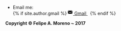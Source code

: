 <div class="container text-center">
  <ul class="contact-list">
    <li> Email me: </li>
    {% if site.author.gmail %}
      <a href="mailto:{{ site.author.gmail }}">
        <span class="icon icon--email">
          <svg viewBox="0 0 16 16" width="16px" height="16px">
              <path d="M7,9L5.268,7.484l-4.952,4.245C0.496,11.896,0.739,12,1.007,12h11.986 c0.267,0,0.509-0.104,0.688-0.271L8.732,7.484L7,9z M13.684,2.271C13.504,2.103,13.262,2,12.993,2H1.007C0.74,2,0.498,2.104,0.318,2.273L7,8 L13.684,2.271z"/>
            <polygon points="0,2.878 0,11.186 4.833,7.079"/>
            <polygon points="9.167,7.079 14,11.186 14,2.875"/>
          </svg>
        </span>
        <span class="email">Gmail</span>
      </a>&nbsp;
    {% endif %}
    <br>
  </ul>
</div>
<!--
<div class="container text-center">
  <li> Contact to me: </li>
  <ul class="social-media-list">
    {% if site.github_username %}
      <li>
        <a href="{{site.github_url}}{{site.github_username }}">
          <span class="icon icon--github">
            <svg viewBox="0 0 16 16" width="16px" height="16px">
              <img src="/assets/images/socialnetwork/github_32.png"/>
            </svg>
          </span>
          <span class="username">{{ site.github_username }}</span>
        </a>
      </li>
    {% endif %}
    {% if site.linkedin_username %}
      <li>
        <a href="{{site.linkedin_url}}{{ site.linkedin_username }}">
          <span class="icon icon--linkedin">
            <svg viewBox="0 0 16 16" width="16px" height="16px">
              <img src="/assets/images/socialnetwork/linkedin_32.png"/>
            </svg>
          </span>
          <span class="username">{{ site.linkedin_username }}</span>
        </a>
      </li>
    {% endif %}
    {% if site.twitter_username %}
      <li>
        <a href="{{site.twitter_url}}{{ site.twitter_username }}">
          <span class="icon icon--twitter">
            <svg viewBox="0 0 16 16" width="16px" height="16px">
              <img src="/assets/images/socialnetwork/twitter_32.png"/>
            </svg>
          </span>
          <span class="username">{{ site.twitter_username }}</span>
        </a>
      </li>
    {% endif %}
    {% if site.facebook_username %}
      <li>
        <a href="{{site.facebook_url}}{{ site.facebook_username }}">
          <span class="icon icon--facebook">
            <svg viewBox="0 0 16 16" width="16px" height="16px">
              <img src="/assets/images/socialnetwork/facebook_32.png"/>
            </svg>
          </span>
          <span class="username">{{ site.facebook_username }}</span>
        </a>
      </li>
    {% endif %}
    {% if site.instagram_username %}
      <li>
        <a href="{{site.instagram_url}}{{ site.instagram_username }}">
          <span class="icon icon--instagram">
            <svg viewBox="0 0 16 16" width="16px" height="16px">
              <img src="/assets/images/socialnetwork/instagram_32.png"/>
            </svg>
          </span>
          <span class="username">{{ site.instagram_username }}</span>
        </a>
      </li>
    {% endif %}
  </ul>
</div>
-->
<div class="container text-center">
  <p><strong> Copyright &copy; Felipe A. Moreno ~ 2017</strong></p>
</div>
